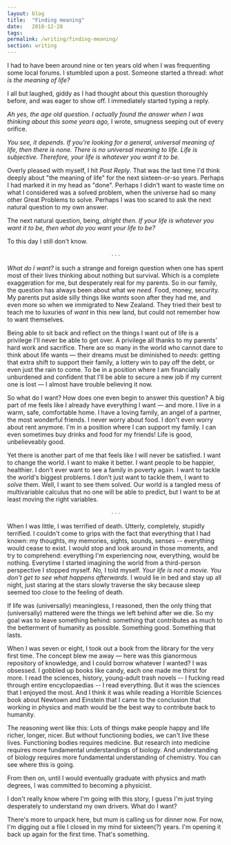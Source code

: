 ```yaml
---
layout: blog
title:  "Finding meaning"
date:   2018-12-28
tags:   
permalink: /writing/finding-meaning/
section: writing
--- 
```


I had to have been around nine or ten years old when I was frequenting some local forums. I stumbled upon a post. Someone started a thread: _what is the meaning of life?_

I all but laughed, giddy as I had thought about this question thoroughly before, and was eager to show off. I immediately started typing a reply.

_Ah yes, the age old question. I actually found the answer when I was thinking about this some years ago,_ I wrote, smugness seeping out of every orifice.

_You see, it depends. If you're looking for a general, universal meaning of life, then there is none. There is no universal meaning to life. Life is subjective. Therefore, your life is whatever you want it to be._

Overly pleased with myself, I hit _Post Reply_. That was the last time I'd think deeply about "the meaning of life" for the next sixteen-or-so years. Perhaps I had marked it in my head as "done". Perhaps I didn't want to waste time on what I considered was a solved problem, when the universe had so many other Great Problems to solve. Perhaps I was too scared to ask the next natural question to my own answer.

The next natural question, being, _alright then. If your life is whatever you want it to be, then what do you want your life to be?_

To this day I still don't know.

<p style="text-align: center;">&#8729; &#8729; &#8729;</p>

_What do I want?_ is such a strange and foreign question when one has spent most of their lives thinking about nothing but survival. Which is a complete exaggeration for me, but desperately real for my parents. So in our family, the question has always been about what we _need_. Food, money, security. My parents put aside silly things like _wants_ soon after they had me, and even more so when we immigrated to New Zealand. They tried their best to teach me to luxuries of _want_ in this new land, but could not remember how to want themselves.

Being able to sit back and reflect on the things I want out of life is a privilege I'll never be able to get over. A privilege all thanks to my parents' hard work and sacrifice. There are so many in the world who cannot dare to think about life wants — their dreams must be diminished to _needs_: getting that extra shift to support their family, a lottery win to pay off the debt, or even just the rain to come. To be in a position where I am financially unburdened and confident that I'll be able to secure a new job if my current one is lost — I almost have trouble believing it now.

So what do I want? How does one even begin to answer this question? A big part of me feels like I already have everything I want — and more. I live in a warm, safe, comfortable home. I have a loving family, an angel of a partner, the most wonderful friends. I never worry about food. I don't even worry about rent anymore. I'm in a position where I can support my family. I can even sometimes buy drinks and food for my friends! Life is good, unbelieveably good.

Yet there is another part of me that feels like I will never be satisfied. I want to change the world. I want to make it better. I want people to be happier, healthier. I don't ever want to see a family in poverty again. I want to tackle the world's biggest problems. I don't just want to tackle them, I want to _solve_ them. Well, I want to see them solved. Our world is a tangled mess of multivariable calculus that no one will be able to predict, but I want to be at least moving the right variables.

<p style="text-align: center;">&#8729; &#8729; &#8729;</p>

When I was little, I was terrified of death. Utterly, completely, stupidly terrified. I couldn't come to grips with the fact that everything that I had known: my thoughts, my memories, sights, sounds, senses -- everything would cease to exist. I would stop and look around in those moments, and try to comprehend: everything I'm experiencing now, everything, would be nothing. Everytime I started imagining the world from a third-person perspective I stopped myself. _No,_ I told myself. _Your life is not a movie. You don't get to see what happens afterwards._ I would lie in bed and stay up all night, just staring at the stars slowly traverse the sky because sleep seemed too close to the feeling of death.

If life was (universally) meaningless, I reasoned, then the only thing that (universally) mattered were the things we left behind after we die. So my goal was to leave something behind: something that contributes as much to the betterment of humanity as possible. Something good. Something that lasts.

When I was seven or eight, I took out a book from the library for the very first time. The concept blew me away — here was this gianormous repository of knowledge, and I could borrow whatever I wanted? I was obsessed. I gobbled up books like candy, each one made me thirst for more. I read the sciences, history, young-adult trash novels -- I fucking read through entire encyclopaedias -- I read everything. But it was the sciences that I enjoyed the most. And I think it was while reading a Horrible Sciences book about Newtown and Einstein that I came to the conclusion that working in physics and math would be the best way to contribute back to humanity.

The reasoning went like this: Lots of things make people happy and life richer, longer, nicer. But without functioning bodies, we can't live these lives. Functioning bodies requires medicine. But research into medicine requires more fundamental understandings of biology. And understanding of biology requires more fundamental understanding of chemistry. You can see where this is going.

From then on, until I would eventually graduate with physics and math degrees, I was committed to becoming a physicist.

I don't really know where I'm going with this story, I guess I'm just trying desperately to understand my own drivers. What do I want?

There's more to unpack here, but mum is calling us for dinner now. For now, I'm digging out a file I closed in my mind for sixteen(?) years. I'm opening it back up again for the first time. That's something.